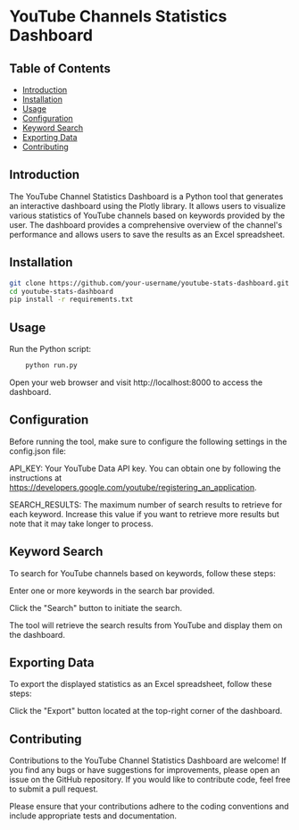 # YouTube Channels Statistics Dashboard


## Table of Contents

- [Introduction](#introduction)
- [Installation](#installation)
- [Usage](#usage)
- [Configuration](#configuration)
- [Keyword Search](#keyword-search)
- [Exporting Data](#exporting-data)
- [Contributing](#contributing)


## Introduction

The YouTube Channel Statistics Dashboard is a Python tool that generates an interactive dashboard using the Plotly library. It allows users to visualize various statistics of YouTube channels based on keywords provided by the user. The dashboard provides a comprehensive overview of the channel's performance and allows users to save the results as an Excel spreadsheet.

## Installation



   ```bash
   git clone https://github.com/your-username/youtube-stats-dashboard.git
   cd youtube-stats-dashboard
   pip install -r requirements.txt
   ```
   
## Usage
Run the Python script:
```bash
    python run.py
 ```
    
Open your web browser and visit http://localhost:8000 to access the dashboard.

## Configuration
Before running the tool, make sure to configure the following settings in the config.json file:

API_KEY: Your YouTube Data API key. You can obtain one by following the instructions at https://developers.google.com/youtube/registering_an_application.

SEARCH_RESULTS: The maximum number of search results to retrieve for each keyword. Increase this value if you want to retrieve more results but note that it may take longer to process.

## Keyword Search
To search for YouTube channels based on keywords, follow these steps:

Enter one or more keywords in the search bar provided.

Click the "Search" button to initiate the search.

The tool will retrieve the search results from YouTube and display them on the dashboard.

## Exporting Data
To export the displayed statistics as an Excel spreadsheet, follow these steps:

Click the "Export" button located at the top-right corner of the dashboard.

## Contributing
Contributions to the YouTube Channel Statistics Dashboard are welcome! If you find any bugs or have suggestions for improvements, please open an issue on the GitHub repository. If you would like to contribute code, feel free to submit a pull request.

Please ensure that your contributions adhere to the coding conventions and include appropriate tests and documentation.




 
